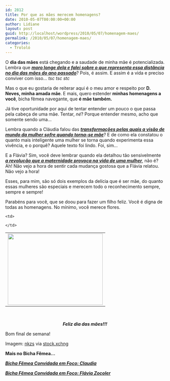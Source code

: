 ```yaml
---
id: 2812
title: Por que as mães merecem homenagens?
date: 2010-05-07T00:00:00+00:00
author: Lidiane
layout: post
guid: http://localhost/wordpress/2010/05/07/homenagem-maes/
permalink: /2010/05/07/homenagem-maes/
categories:
  - Trololó
---
```

O **dia das mães** está chegando e a saudade de minha mãe é potencializada. Lembra que **_[moro longe dela e falei sobre o que representa essa distância no dia das mães do ano passado](http://www.trololodemulher.com.br/2009/05/08/homenagem-a-minha-me-e-s-bichas-fmeas-que-so-me/)_**? Pois, é assim. E assim é a vida e preciso conviver com isso… _tsc tsc stc_

Mas o que eu gostaria de reiterar aqui é o meu amor e respeito por **D. Neves, minha amada mãe**. E mais, quero estender **minhas homenagens a você**, bicha fêmea navegante, que **é mãe também.**

<!--more-->

Já tive oportunidade por aqui de tentar entender um pouco o que passa pela cabeça de uma mãe. Tentar, _né_? Porque entender mesmo, acho que somente sendo uma…

Lembra quando a Cláudia falou das **_[transformações pelas quais a visão de mundo da mulher sofre quando torna-se mãe](http://www.trololodemulher.com.br/2009/07/30/bicha-fmea-convidada-em-foco-claudia/)_**? E de como ela constatou o quanto mais inteligente uma mulher se torna quando experimenta essa vivência, e o porquê? Aquele texto foi lindo. Foi, sim…

E a Flávia? Sim, você deve lembrar quando ela detalhou tão sensivelmente **_[a revolução que a maternidade provoca na vida de uma mulher](http://www.trololodemulher.com.br/2009/08/20/bicha-fmea-convidada-em-foco-flvia-zocoler/)_**, não é? Ah! Não vejo a hora de sentir cada mudança gostosa que a Flávia relatou. Não vejo a hora!

Esses, para mim, são só dois exemplos da delícia que é ser mãe, do quanto essas mulheres são especiais e merecem todo o reconhecimento sempre, sempre e sempre!

Parabéns para você, que se doou para fazer um filho feliz. Você é digna de todas as homenagens. No mínimo, você merece flores.

<table align="center">
  <tr>
    <td>
      <a href="http://www.trololodemulher.com.br/blog/wp-content/uploads/2010/04/flores-tulipas-amarelas.jpg"><img class="aligncenter size-medium wp-image-4602" title="flores tulipas amarelas" src="http://www.trololodemulher.com.br/blog/wp-content/uploads/2010/04/flores-tulipas-amarelas-300x225.jpg" alt="" width="300" height="225" /></a>
    </td>
    
    <td>
       
    </td>
  </tr>
</table>

<p style="text-align: center;">
  <strong><em> </em></strong>
</p>

<p style="text-align: center;">
  <strong><em>Feliz dia das mães!!!</em></strong>
</p>

Bom final de semana!

Imagem: <a href="http://www.sxc.hu/profile/nkzs" target="_blank">nkzs</a> via <a href="http://www.sxc.hu/" target="_blank">stock.xchng</a>

**Mais no Bicha Fêmea…**

**_[Bicha Fêmea Convidada em Foco: Claudia](http://www.trololodemulher.com.br/2009/07/30/bicha-fmea-convidada-em-foco-claudia/)_**

**_[Bicha Fêmea Convidada em Foco: Flávia Zocoler](http://www.trololodemulher.com.br/2009/08/20/bicha-fmea-convidada-em-foco-flvia-zocoler/)_**